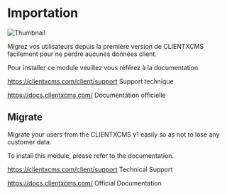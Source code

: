 # Importation

![Thumbnail](https://api-nextgen.clientxcms.com/assets/7cbaf6b6-4a07-4c21-8177-be149d4cf882)

Migrez vos utilisateurs depuis la première version de CLIENTXCMS facilement pour ne perdre aucunes données client.

Pour installer ce module veuillez vous référez à la documentation.

https://clientxcms.com/client/support  Support technique

https://docs.clientxcms.com/           Documentation officielle

## Migrate

Migrate your users from the CLIENTXCMS v1 easily so as not to lose any customer data.

To install this module, please refer to the documentation.

https://clientxcms.com/client/support  Technical Support

https://docs.clientxcms.com/           Official Documentation
